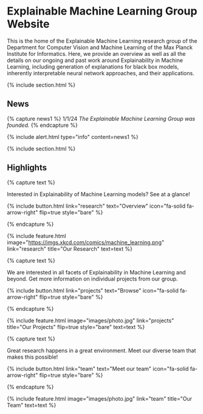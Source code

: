 ---
---

# Explainable Machine Learning Group Website

This is the home of the Explainable Machine Learning research group of the Department for Computer Vision and Machine Learning of the Max Planck Institute for Informatics. Here, we provide an overview as well as all the details on our ongoing and past work around Explainability in Machine Learning, including generation of explanations for black box models, inherently interpretable neural network approaches, and their applications.

{% include section.html %}

## News

{% capture news1 %}
 1/1/24 *The Explainable Machine Learning Group was founded.*
{% endcapture %}

{%
  include alert.html
  type="info"
  content=news1
%}


{% include section.html %}

## Highlights

{% capture text %}

Interested in Explainability of Machine Learning models? See at a glance!

{%
  include button.html
  link="research"
  text="Overview"
  icon="fa-solid fa-arrow-right"
  flip=true
  style="bare"
%}

{% endcapture %}

{%
  include feature.html
  image="https://imgs.xkcd.com/comics/machine_learning.png"
  link="research"
  title="Our Research"
  text=text
%}

{% capture text %}

We are interested in all facets of Explainability in Machine Learning and beyond.
Get more information on individual projects from our group.

{%
  include button.html
  link="projects"
  text="Browse"
  icon="fa-solid fa-arrow-right"
  flip=true
  style="bare"
%}

{% endcapture %}

{%
  include feature.html
  image="images/photo.jpg"
  link="projects"
  title="Our Projects"
  flip=true
  style="bare"
  text=text
%}

{% capture text %}

Great research happens in a great environment.
Meet our diverse team that makes this possible!

{%
  include button.html
  link="team"
  text="Meet our team"
  icon="fa-solid fa-arrow-right"
  flip=true
  style="bare"
%}

{% endcapture %}

{%
  include feature.html
  image="images/photo.jpg"
  link="team"
  title="Our Team"
  text=text
%}
